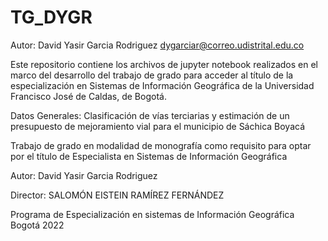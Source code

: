 # TG_DYGR

Autor: David Yasir Garcia Rodriguez
dygarciar@correo.udistrital.edu.co

Este repositorio contiene los archivos de jupyter notebook realizados en el marco del desarrollo del trabajo de grado 
para acceder al título de la especialización en Sistemas de Información Geográfica de la Universidad Francisco José de Caldas, de Bogotá. 

Datos Generales: 
Clasificación de vías terciarias y estimación de un presupuesto de mejoramiento vial para el municipio de Sáchica Boyacá 

Trabajo de grado en modalidad de monografía como requisito para optar por el título de Especialista en Sistemas de Información Geográfica

Autor: David Yasir Garcia Rodriguez

Director: SALOMÓN EISTEIN RAMÍREZ FERNÁNDEZ

Programa de Especialización en sistemas de Información Geográfica
Bogotá
2022

